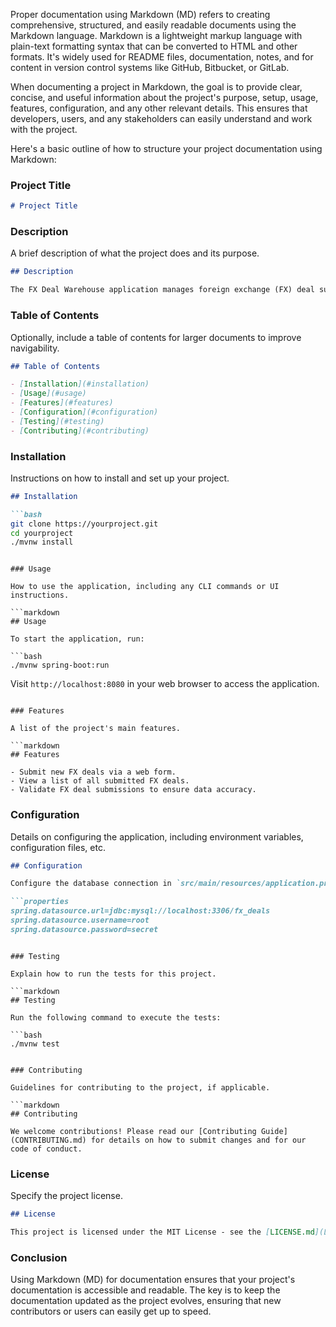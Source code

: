 Proper documentation using Markdown (MD) refers to creating comprehensive, structured, and easily readable documents using the Markdown language. Markdown is a lightweight markup language with plain-text formatting syntax that can be converted to HTML and other formats. It's widely used for README files, documentation, notes, and for content in version control systems like GitHub, Bitbucket, or GitLab.

When documenting a project in Markdown, the goal is to provide clear, concise, and useful information about the project's purpose, setup, usage, features, configuration, and any other relevant details. This ensures that developers, users, and any stakeholders can easily understand and work with the project.

Here's a basic outline of how to structure your project documentation using Markdown:

### Project Title

```markdown
# Project Title
```

### Description

A brief description of what the project does and its purpose.

```markdown
## Description

The FX Deal Warehouse application manages foreign exchange (FX) deal submissions, allowing users to input, view, and manage FX deals.
```

### Table of Contents

Optionally, include a table of contents for larger documents to improve navigability.

```markdown
## Table of Contents

- [Installation](#installation)
- [Usage](#usage)
- [Features](#features)
- [Configuration](#configuration)
- [Testing](#testing)
- [Contributing](#contributing)
```

### Installation

Instructions on how to install and set up your project.

```markdown
## Installation

```bash
git clone https://yourproject.git
cd yourproject
./mvnw install
```
```

### Usage

How to use the application, including any CLI commands or UI instructions.

```markdown
## Usage

To start the application, run:

```bash
./mvnw spring-boot:run
```

Visit `http://localhost:8080` in your web browser to access the application.
```

### Features

A list of the project's main features.

```markdown
## Features

- Submit new FX deals via a web form.
- View a list of all submitted FX deals.
- Validate FX deal submissions to ensure data accuracy.
```

### Configuration

Details on configuring the application, including environment variables, configuration files, etc.

```markdown
## Configuration

Configure the database connection in `src/main/resources/application.properties`:

```properties
spring.datasource.url=jdbc:mysql://localhost:3306/fx_deals
spring.datasource.username=root
spring.datasource.password=secret
```
```

### Testing

Explain how to run the tests for this project.

```markdown
## Testing

Run the following command to execute the tests:

```bash
./mvnw test
```
```

### Contributing

Guidelines for contributing to the project, if applicable.

```markdown
## Contributing

We welcome contributions! Please read our [Contributing Guide](CONTRIBUTING.md) for details on how to submit changes and for our code of conduct.
```

### License

Specify the project license.

```markdown
## License

This project is licensed under the MIT License - see the [LICENSE.md](LICENSE.md) file for details.
```

### Conclusion

Using Markdown (MD) for documentation ensures that your project's documentation is accessible and readable. The key is to keep the documentation updated as the project evolves, ensuring that new contributors or users can easily get up to speed.
